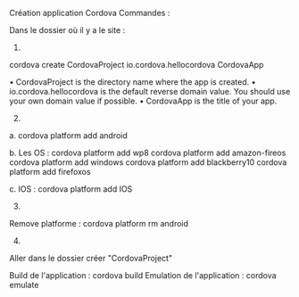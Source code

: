 Création application Cordova Commandes : 

Dans le dossier où il y a le site : 

1. 

cordova create CordovaProject io.cordova.hellocordova CordovaApp

•	CordovaProject is the directory name where the app is created.
•	io.cordova.hellocordova is the default reverse domain value. You should use your own domain value if possible.
•	CordovaApp is the title of your app.


2.

a. cordova platform add android

b. Les OS : 
cordova platform add wp8
cordova platform add amazon-fireos
cordova platform add windows
cordova platform add blackberry10
cordova platform add firefoxos

c. IOS : 
cordova platform add IOS

3. 

Remove platforme : cordova platform rm android


4. 
Aller dans le dossier créer "CordovaProject"

Build de l'application : cordova build 
Emulation de l'application : cordova emulate